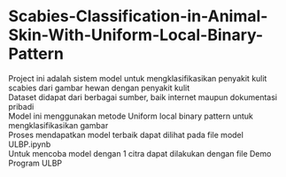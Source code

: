 # Scabies-Classification-in-Animal-Skin-With-Uniform-Local-Binary-Pattern
Project ini adalah sistem model untuk mengklasifikasikan penyakit kulit scabies dari gambar hewan dengan penyakit kulit  
Dataset didapat dari berbagai sumber, baik internet maupun dokumentasi pribadi  
Model ini menggunakan metode Uniform local binary pattern untuk mengklasifikasikan gambar  
Proses mendapatkan model terbaik dapat dilihat pada file model ULBP.ipynb  
Untuk mencoba model dengan 1 citra dapat dilakukan dengan file Demo Program ULBP  
